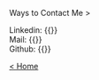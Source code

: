 Ways to Contact Me >

Linkedin: {{<newtabref title="https://www.linkedin.com/in/gauthamchettiar/" href="https://www.linkedin.com/in/gauthamchettiar/">}} <br>
Mail: {{<newtabref title="gauthamchettiar@gmail.com" href="mailto:gauthamchettiar@gmail.com">}}<br>
Github: {{<newtabref title="https://github.com/gauthamchettiar" href="https://github.com/gauthamchettiar">}}

[< Home](/)
